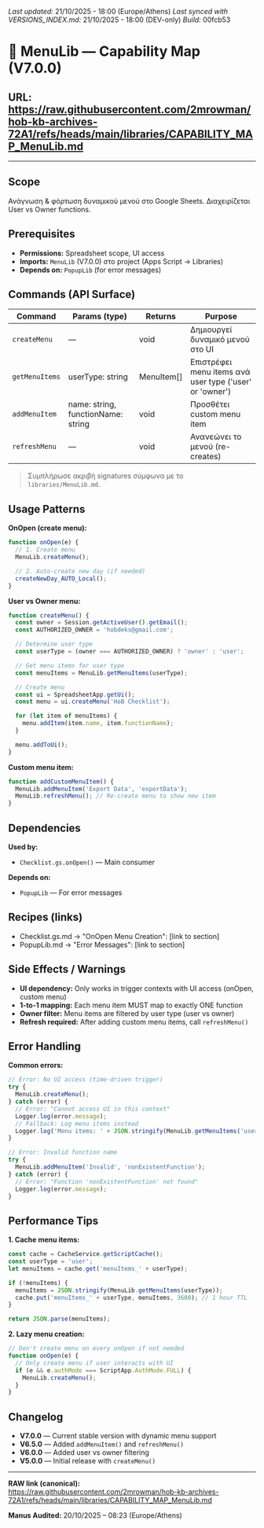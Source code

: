 *Last updated:* 21/10/2025 - 18:00 (Europe/Athens)
*Last synced with VERSIONS_INDEX.md:* 21/10/2025 - 18:00 (DEV-only)
*Build:* 00fcb53

# 🧩 MenuLib — Capability Map (V7.0.0)
**URL:** https://raw.githubusercontent.com/2mrowman/hob-kb-archives-72A1/refs/heads/main/libraries/CAPABILITY_MAP_MenuLib.md
---
---
## Scope
Ανάγνωση & φόρτωση δυναμικού μενού στο Google Sheets. Διαχειρίζεται User vs Owner functions.
## Prerequisites
- **Permissions:** Spreadsheet scope, UI access
- **Imports:** `MenuLib` (V7.0.0) στο project (Apps Script → Libraries)
- **Depends on:** `PopupLib` (for error messages)
## Commands (API Surface)
| Command | Params (type) | Returns | Purpose |
|---|---|---|---|
| `createMenu` | — | void | Δημιουργεί δυναμικό μενού στο UI |
| `getMenuItems` | userType: string | MenuItem[] | Επιστρέφει menu items ανά user type ('user' or 'owner') |
| `addMenuItem` | name: string, functionName: string | void | Προσθέτει custom menu item |
| `refreshMenu` | — | void | Ανανεώνει το μενού (re-creates) |

> Συμπλήρωσε ακριβή signatures σύμφωνα με το `libraries/MenuLib.md`.

## Usage Patterns

**OnOpen (create menu):**
```javascript
function onOpen(e) {
  // 1. Create menu
  MenuLib.createMenu();

  // 2. Auto-create new day (if needed)
  createNewDay_AUTO_Local();
}
```

**User vs Owner menu:**
```javascript
function createMenu() {
  const owner = Session.getActiveUser().getEmail();
  const AUTHORIZED_OWNER = 'hobdeks@gmail.com';

  // Determine user type
  const userType = (owner === AUTHORIZED_OWNER) ? 'owner' : 'user';

  // Get menu items for user type
  const menuItems = MenuLib.getMenuItems(userType);

  // Create menu
  const ui = SpreadsheetApp.getUi();
  const menu = ui.createMenu('HoB Checklist');

  for (let item of menuItems) {
    menu.addItem(item.name, item.functionName);
  }

  menu.addToUi();
}
```

**Custom menu item:**
```javascript
function addCustomMenuItem() {
  MenuLib.addMenuItem('Export Data', 'exportData');
  MenuLib.refreshMenu(); // Re-create menu to show new item
}
```

## Dependencies

**Used by:**
- `Checklist.gs.onOpen()` — Main consumer

**Depends on:**
- `PopupLib` — For error messages

## Recipes (links)
- Checklist.gs.md → "OnOpen Menu Creation": [link to section]
- PopupLib.md → "Error Messages": [link to section]

## Side Effects / Warnings
- **UI dependency:** Only works in trigger contexts with UI access (onOpen, custom menu)
- **1-to-1 mapping:** Each menu item MUST map to exactly ONE function
- **Owner filter:** Menu items are filtered by user type (user vs owner)
- **Refresh required:** After adding custom menu items, call `refreshMenu()`

## Error Handling

**Common errors:**
```javascript
// Error: No UI access (time-driven trigger)
try {
  MenuLib.createMenu();
} catch (error) {
  // Error: "Cannot access UI in this context"
  Logger.log(error.message);
  // Fallback: Log menu items instead
  Logger.log('Menu items: ' + JSON.stringify(MenuLib.getMenuItems('user')));
}

// Error: Invalid function name
try {
  MenuLib.addMenuItem('Invalid', 'nonExistentFunction');
} catch (error) {
  // Error: "Function 'nonExistentFunction' not found"
  Logger.log(error.message);
}
```

## Performance Tips

**1. Cache menu items:**
```javascript
const cache = CacheService.getScriptCache();
const userType = 'user';
let menuItems = cache.get('menuItems_' + userType);

if (!menuItems) {
  menuItems = JSON.stringify(MenuLib.getMenuItems(userType));
  cache.put('menuItems_' + userType, menuItems, 3600); // 1 hour TTL
}

return JSON.parse(menuItems);
```

**2. Lazy menu creation:**
```javascript
// Don't create menu on every onOpen if not needed
function onOpen(e) {
  // Only create menu if user interacts with UI
  if (e && e.authMode === ScriptApp.AuthMode.FULL) {
    MenuLib.createMenu();
  }
}
```

## Changelog
- **V7.0.0** — Current stable version with dynamic menu support
- **V6.5.0** — Added `addMenuItem()` and `refreshMenu()`
- **V6.0.0** — Added user vs owner filtering
- **V5.0.0** — Initial release with `createMenu()`

---

**RAW link (canonical):**  
https://raw.githubusercontent.com/2mrowman/hob-kb-archives-72A1/refs/heads/main/libraries/CAPABILITY_MAP_MenuLib.md

**Manus Audited:** 20/10/2025 – 08:23 (Europe/Athens)

